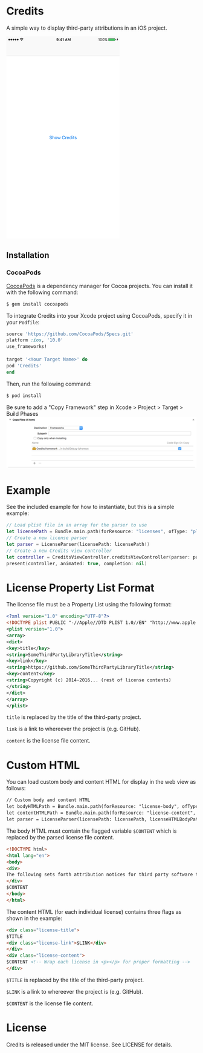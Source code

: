 # Credits
A simple way to display third-party attributions in an iOS project.

![Animated gif](Screenshots/animated_example.gif "Animation showing example")

## Installation

### CocoaPods
[CocoaPods](http://cocoapods.org) is a dependency manager for Cocoa projects. You can install it with the following command:

```bash
$ gem install cocoapods
```

To integrate Credits into your Xcode project using CocoaPods, specify it in your `Podfile`:

```ruby
source 'https://github.com/CocoaPods/Specs.git'
platform :ios, '10.0'
use_frameworks!

target '<Your Target Name>' do
pod 'Credits'
end
```
Then, run the following command:

```bash
$ pod install
```
Be sure to add a "Copy Framework" step in Xcode > Project > Target > Build Phases
![alt text](https://github.com/combes/credits/raw/master/Screenshots/copy_framework_step.png "Copying framework")

# Example
See the included example for how to instantiate, but this is a simple example:
```swift
// Load plist file in an array for the parser to use
let licensePath = Bundle.main.path(forResource: "licenses", ofType: "plist")
// Create a new license parser
let parser = LicenseParser(licensePath: licensePath!)
// Create a new Credits view controller
let controller = CreditsViewController.creditsViewController(parser: parser!)
present(controller, animated: true, completion: nil)
```
# License Property List Format
The license file must be a Property List using the following format:
```xml
<?xml version="1.0" encoding="UTF-8"?>
<!DOCTYPE plist PUBLIC "-//Apple//DTD PLIST 1.0//EN" "http://www.apple.com/DTDs/PropertyList-1.0.dtd">
<plist version="1.0">
<array>
<dict>
<key>title</key>
<string>SomeThirdPartyLibraryTitle</string>
<key>link</key>
<string>https://github.com/SomeThirdPartyLibraryTitle</string>
<key>content</key>
<string>Copyright (c) 2014-2016... (rest of license contents)
</string>
</dict>
</array>
</plist>
```

`title` is replaced by the title of the third-party project.

`link` is a link to whereever the project is (e.g. GitHub).

`content` is the license file content.

# Custom HTML
You can load custom body and content HTML for display in the web view as follows:
```html
// Custom body and content HTML
let bodyHTMLPath = Bundle.main.path(forResource: "license-body", ofType: "html")
let contentHTMLPath = Bundle.main.path(forResource: "license-content", ofType: "html")
let parser = LicenseParser(licensePath: licensePath, licenseHTMLBodyPath: bodyHTMLPath, licenseHTMLContentPath: contentHTMLPath)
```
The body HTML must contain the flagged variable `$CONTENT` which is replaced by the parsed license file content.
```html
<!DOCTYPE html>
<html lang="en">
<body>
<div>
The following sets forth attribution notices for third party software that may be contained in portions of this product.
</div>
$CONTENT
</body>
</html>

```
The content HTML (for each individual license) contains three flags as shown in the example:
```html
<div class="license-title">
$TITLE
<div class="license-link">$LINK</div>
</div>
<div class="license-content">
$CONTENT <!-- Wrap each license in <p></p> for proper formatting -->
</div>
```
`$TITLE` is replaced by the title of the third-party project.

`$LINK` is a link to whereever the project is (e.g. GitHub).

`$CONTENT` is the license file content.

# License
Credits is released under the MIT license. See LICENSE for details.
